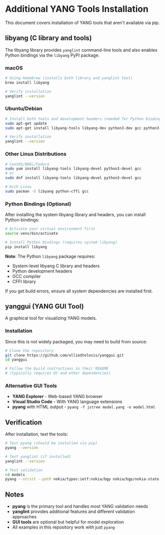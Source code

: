 # Additional YANG Tools Installation

This document covers installation of YANG tools that aren't available via pip.

## libyang (C library and tools)

The libyang library provides `yanglint` command-line tools and also enables Python bindings via the `libyang` PyPI package.

### macOS
```bash
# Using Homebrew (installs both library and yanglint tool)
brew install libyang

# Verify installation
yanglint --version
```

### Ubuntu/Debian
```bash
# Install both tools and development headers (needed for Python bindings)
sudo apt-get update
sudo apt-get install libyang-tools libyang-dev python3-dev gcc python3-cffi

# Verify installation
yanglint --version
```

### Other Linux Distributions
```bash
# CentOS/RHEL/Fedora
sudo yum install libyang-tools libyang-devel python3-devel gcc
# or
sudo dnf install libyang-tools libyang-devel python3-devel gcc

# Arch Linux
sudo pacman -S libyang python-cffi gcc
```

### Python Bindings (Optional)

After installing the system libyang library and headers, you can install Python bindings:

```bash
# Activate your virtual environment first
source venv/bin/activate

# Install Python bindings (requires system libyang)
pip install libyang
```

**Note**: The Python `libyang` package requires:
- System-level libyang C library and headers
- Python development headers
- GCC compiler
- CFFI library

If you get build errors, ensure all system dependencies are installed first.

## yanggui (YANG GUI Tool)

A graphical tool for visualizing YANG models.

### Installation
Since this is not widely packaged, you may need to build from source:

```bash
# Clone the repository
git clone https://github.com/alliedtelesis/yanggui.git
cd yanggui

# Follow the build instructions in their README
# (typically requires Qt and other dependencies)
```

### Alternative GUI Tools
- **YANG Explorer** - Web-based YANG browser
- **Visual Studio Code** - With YANG language extensions
- **pyang** with HTML output - `pyang -f jstree model.yang -o model.html`

## Verification

After installation, test the tools:

```bash
# Test pyang (should be installed via pip)
pyang --version

# Test yanglint (if installed)
yanglint --version

# Test validation
cd models
pyang --strict --path nokia/types:ietf:nokia/bgp nokia/bgp/nokia-state.yang
```

## Notes

- **pyang** is the primary tool and handles most YANG validation needs
- **yanglint** provides additional features and different validation approaches
- **GUI tools** are optional but helpful for model exploration
- All examples in this repository work with just `pyang`
